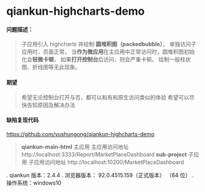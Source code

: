 # qiankun-highcharts-demo

#### 问题描述：
> 子应用引入 highcharts 并绘制 **圆堆积图（packedbubble）**，
> 单独访问子应用时，页面正常，
> 当**作为微应用**在主应用中正常访问时，圆堆积图初始化会**轻微卡顿**，
> 如果**打开控制台**后访问，则会严重卡顿。
> 绘制一般柱状图、折线图等无此现象。

#### 期望
> 希望无论控制台打开与否，都可以和有和原生访问类似的体验
> 希望可以尽快告知原因及解决办法

#### 缺陷复现代码 
https://github.com/yushungong/qiankun-highcharts-demo
> **qiankun-main-html** 主应用
> 主应用访问地址 http://localhost:3333/Report/MarketPlaceDashboard
> **sub-project** 子应用
> 子应用访问地址 http://localhost:10200/MarketPlaceDashboard

. qiankun 版本：2.4.4
. 浏览器版本： 92.0.4515.159（正式版本） （64 位）
. 操作系统：windows10